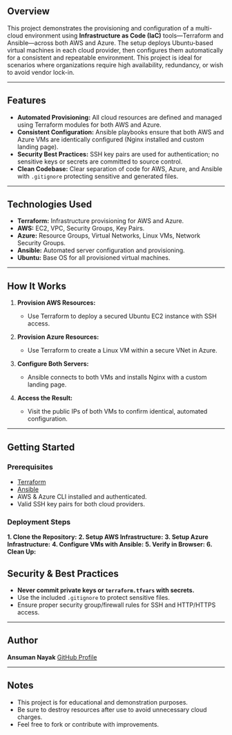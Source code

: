 ## Overview

This project demonstrates the provisioning and configuration of a multi-cloud environment using **Infrastructure as Code (IaC)** tools—Terraform and Ansible—across both AWS and Azure. The setup deploys Ubuntu-based virtual machines in each cloud provider, then configures them automatically for a consistent and repeatable environment. This project is ideal for scenarios where organizations require high availability, redundancy, or wish to avoid vendor lock-in.

---

## Features

* **Automated Provisioning:** All cloud resources are defined and managed using Terraform modules for both AWS and Azure.
* **Consistent Configuration:** Ansible playbooks ensure that both AWS and Azure VMs are identically configured (Nginx installed and custom landing page).
* **Security Best Practices:** SSH key pairs are used for authentication; no sensitive keys or secrets are committed to source control.
* **Clean Codebase:** Clear separation of code for AWS, Azure, and Ansible with `.gitignore` protecting sensitive and generated files.

---

## Technologies Used

* **Terraform:** Infrastructure provisioning for AWS and Azure.
* **AWS:** EC2, VPC, Security Groups, Key Pairs.
* **Azure:** Resource Groups, Virtual Networks, Linux VMs, Network Security Groups.
* **Ansible:** Automated server configuration and provisioning.
* **Ubuntu:** Base OS for all provisioned virtual machines.

---


## How It Works

1. **Provision AWS Resources:**

   * Use Terraform to deploy a secured Ubuntu EC2 instance with SSH access.
2. **Provision Azure Resources:**

   * Use Terraform to create a Linux VM within a secure VNet in Azure.
3. **Configure Both Servers:**

   * Ansible connects to both VMs and installs Nginx with a custom landing page.
4. **Access the Result:**

   * Visit the public IPs of both VMs to confirm identical, automated configuration.

---

## Getting Started

### Prerequisites

* [Terraform](https://www.terraform.io/downloads.html)
* [Ansible](https://docs.ansible.com/ansible/latest/installation_guide/intro_installation.html)
* AWS & Azure CLI installed and authenticated.
* Valid SSH key pairs for both cloud providers.

### Deployment Steps

**1. Clone the Repository:**
**2. Setup AWS Infrastructure:**
**3. Setup Azure Infrastructure:**
**4. Configure VMs with Ansible:**
**5. Verify in Browser:**
**6. Clean Up:**

## Security & Best Practices

* **Never commit private keys or `terraform.tfvars` with secrets.**
* Use the included `.gitignore` to protect sensitive files.
* Ensure proper security group/firewall rules for SSH and HTTP/HTTPS access.

---

## Author

**Ansuman Nayak**
[GitHub Profile](https://github.com/ansumannayak-2k)

---

## Notes

* This project is for educational and demonstration purposes.
* Be sure to destroy resources after use to avoid unnecessary cloud charges.
* Feel free to fork or contribute with improvements.
